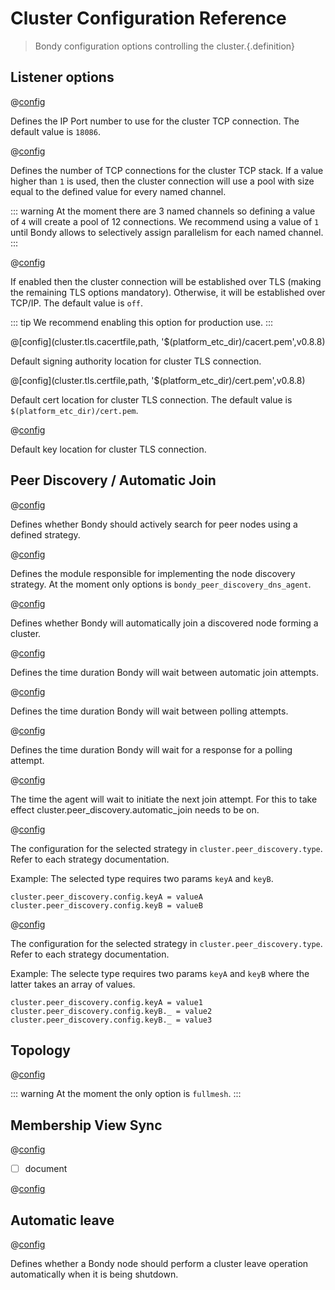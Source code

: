 # Cluster Configuration Reference
> Bondy configuration options controlling the cluster.{.definition}


## Listener options

@[config](cluster.peer_port,integer,18086,v0.8.8)

Defines the IP Port number to use for the cluster TCP connection.
The default value is `18086`.

@[config](cluster.parallelism,integer,1,v0.8.8)

Defines the number of TCP connections for the cluster TCP stack. If a value higher than `1` is used, then the cluster connection will use a pool with size equal to the defined value for every named channel.

::: warning
At the moment there are 3 named channels so defining a value of `4` will create a pool of 12 connections. We recommend using a value of `1` until Bondy allows to selectively assign parallelism for each named channel.
:::

@[config](cluster.tls.enabled,on|off,off,v0.8.8)

If enabled then the cluster connection will be established over TLS (making the remaining TLS options mandatory). Otherwise, it will be established over TCP/IP.
The default value is `off`.

::: tip
We recommend enabling this option for production use.
:::

@[config](cluster.tls.cacertfile,path, '$(platform_etc_dir)/cacert.pem',v0.8.8)

Default signing authority location for cluster TLS connection.

@[config](cluster.tls.certfile,path, '$(platform_etc_dir)/cert.pem',v0.8.8)

Default cert location for cluster TLS connection.
The default value is `$(platform_etc_dir)/cert.pem`.


@[config](cluster.tls.keyfile,path, '$(platform_etc_dir)/key.pem')

Default key location for cluster TLS connection.



## Peer Discovery / Automatic Join

@[config](cluster.peer_discovery.enabled,on|off,off)

Defines whether Bondy should actively search for peer nodes using a defined strategy.

@[config](cluster.peer_discovery.type,string)

Defines the module responsible for implementing the node discovery strategy. At the moment only options is `bondy_peer_discovery_dns_agent`.


@[config](cluster.peer_discovery.automatic_join,on|off,off)

Defines whether Bondy will automatically join a discovered node forming a cluster.

@[config](cluster.peer_discovery.join_retry_interval,time_duration_units,5s)

Defines the time duration Bondy will wait between automatic join attempts.

@[config](cluster.peer_discovery.polling_interval,time_duration_units,10s)

Defines the time duration Bondy will wait between polling attempts.

@[config](cluster.peer_discovery.timeout,time_duration_units,5s)

Defines the time duration Bondy will wait for a response for a polling attempt.


@[config](cluster.peer_discovery.join_retry_interval,time_duration_units,5s,v1.0.0)

The time the agent will wait to initiate the next join attempt. For this to
take effect cluster.peer_discovery.automatic_join needs to be on.

@[config](cluster.peer_discovery.config.$name,string,N/A,v1.0.0)

The configuration for the selected strategy in `cluster.peer_discovery.type`. Refer to each strategy documentation.


Example: The selected type requires two params `keyA` and `keyB`.

```
cluster.peer_discovery.config.keyA = valueA
cluster.peer_discovery.config.keyB = valueB
```


@[config](cluster.peer_discovery.config.$name.$_,string,N/A,v1.0.0)

The configuration for the selected strategy in `cluster.peer_discovery.type`. Refer to each strategy documentation.

Example: The selecte type requires two params `keyA` and `keyB` where the latter takes an array of values.

```
cluster.peer_discovery.config.keyA = value1
cluster.peer_discovery.config.keyB._ = value2
cluster.peer_discovery.config.keyB._ = value3
```

## Topology

@[config](cluster.topology,fullmesh|p2p,fullmesh,v1.0.0)

::: warning
At the moment the only option is `fullmesh`.
:::

## Membership View Sync

@[config](cluster.lazy_tick_period,duration_time_units,1s,v1.0.0)

* [ ] document

@[config](cluster.exchange_tick_period,duration_time_units,10s,v1.0.0)


## Automatic leave


@[config](cluster.automatic_leave,on|off,off,v1.0.0)

Defines whether a Bondy node should perform a cluster leave operation
automatically when it is being shutdown.
